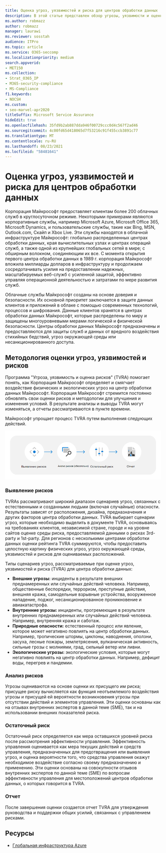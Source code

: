 ```yaml
---
title: Оценка угроз, уязвимостей и риска для центров обработки данных
description: В этой статье представлен обзор угрозы, уязвимости и оценки рисков центра обработки данных в Microsoft 365.
ms.author: robmazz
author: robmazz
manager: laurawi
ms.reviewer: sosstah
audience: ITPro
ms.topic: article
ms.service: O365-seccomp
ms.localizationpriority: medium
search.appverid:
- MET150
ms.collection:
- Strat_O365_IP
- M365-security-compliance
- MS-Compliance
f1.keywords:
- NOCSH
ms.custom:
- seo-marvel-apr2020
titleSuffix: Microsoft Service Assurance
hideEdit: true
ms.openlocfilehash: 35fd9b2ab887dda946f00729ccc0d4c567f2ad46
ms.sourcegitcommit: 4c00fd65d418065d7f53216c91f455ccb3891c77
ms.translationtype: MT
ms.contentlocale: ru-RU
ms.lasthandoff: 08/23/2021
ms.locfileid: "58481641"
---
```

# <a name="datacenter-threat-vulnerability-and-risk-assessment"></a>Оценка угроз, уязвимостей и риска для центров обработки данных

Корпорация Майкрософт предоставляет клиентам более 200 облачных служб в круглосуточном режиме. Некоторыми примерами являются корпоративные службы, например Microsoft Azure, Microsoft Office 365, Microsoft Dynamics, и пользовательские службы, такие как Bing, MSN, Outlook.com, Скайп и Xbox Live. Эти службы находятся в облачной инфраструктуре Майкрософт: глобально распределенных центрах обработки данных, края вычислительных узлах и центрах операций служб, а также одной из крупнейших глобальных сетей в мире; с обширным волокном, соединяющим их все. С момента открытия первого центра обработки данных в 1989 г. корпорация Майкрософт вложила миллиарды долларов в инфраструктуру и продолжаем сосредотачивать усилия на предоставлении надежных, масштабируемых веб-служб с усиленной защитой, эффективно управляя операционной деятельностью и затратами по мере развития служб.

Облачные службы Майкрософт созданы на основе доверия и безопасности. Их основной приоритет заключается в защите данных клиентов и приложений в облаке с помощью современных технологий, процессов и шифрования. Данные клиентов хранятся в центрах обработки данных Майкрософт, которые распределены по миру и защищены многоуровневыми мерами логической и физической безопасности. Центры обработки данных Майкрософт предназначены и предоставляются для защиты служб и данных от вредного воздействия стихийных бедствий, угроз окружающей среды или несанкционированного доступа.

## <a name="threat-vulnerability-and-risk-assessment-methodology"></a>Методология оценки угроз, уязвимостей и рисков

Программа "Угроза, уязвимость и оценка рисков" (TVRA) помогает понять, как Корпорация Майкрософт определяет и смягчает воздействие физических и экологических угроз на центр обработки данных Майкрософт. Корпорация Майкрософт стремится постоянно обновлять свои оценки рисков и методологии для улучшения и изменения условий. В результате анализы и выводы TVRA могут изменяться, а отчеты рассматриваются в пункте времени.

Майкрософт упрощает процесс TVRA путем выполнения следующих действий.

![Поток процессов TVRA](../media/assurance-tvra-flow.png)

### <a name="risk-identification"></a>Выявление рисков

TVRAs рассматривают широкий диапазон сценариев угроз, связанных с естественными и созданными людьми (включая случайные) опасности. Результаты зависят от расположения, дизайна, предназначения и других факторов центра обработки данных. TVRA выбирает сценарии угроз, которые необходимо выделить в документе TVRA, основываясь на требованиях клиентов, независимой стране, городе и на уровне сайтов оценке среды риска, предоставляемой данными о рисках 3rd-party и 1st-party. Для регионов с несколькими центрами обработки данных оценки рейтинга TVRA суммируются, чтобы предоставить целостную картину физических угроз, угроз окружающей среды, уязвимостей и рисков для оцениваемых расположений.

Типы сценариев угроз, рассматриваемые при оценке угроз, уязвимостей и риска (TVRA) для центра обработки данных:

- **Внешние угрозы:** инциденты в результате внешних преднамеренных или случайных действий человека. Например, общественные беспорядки, терроризм, преступные действия, внешняя кража, самодельные взрывные устройства, вооруженное нападение, поджог, несанкционированное проникновение и авиакатастрофа.
- **Внутренние угрозы:** инциденты, прогремеющие в результате внутренних преднамеренных или случайных действий человека. Например, внутренняя кража и саботаж.
- **Природные опасности:** естественный процесс или явление, которое может негативно повлиять на центр обработки данных. Например, тропические штормы, циклоны, наводнения, оползни, засуха, лесные пожары, землетрясения, вулканическая активность, сильные грозы с молниями, град, сильный ветер или ливни.
- **Экологические угрозы:** экологические условия, которые могут негативно повлиять на центр обработки данных. Например, дефицит воды, перегрев и пандемии.

### <a name="risk-analysis"></a>Анализ рисков

Угрозы оцениваются на основе оценки их присущего им риска; присущее риску вычисляется как функция неотъемлемого воздействия угрозы и присущей ей вероятности возникновения угрозы при отсутствии действий и элементов управления. Эти оценки основаны как на отзывах внутренних экспертов в данной теме (SME), так и на использовании внешних показателей риска.

### <a name="residual-risk"></a>Остаточный риск

Остаточный риск определяется как мера оставшихся уровней риска после рассмотрения эффективности управления. Эффективность управления оценивается как мера текущих действий и средств управления, предназначенных для предотвращения или выявления угроз, и оценка вероятности того, что средства управления окажут необходимое воздействие согласно своему предназначению и применению. Эти оценки основаны на совокупности отзывов внутренних экспертов по данной теме (SME) по вопросам эффективности управления для местоположений центров обработки данных, о которых говорится в TVRA.

### <a name="report"></a>Отчет

После завершения оценки создается отчет TVRA для утверждения руководства и поддержки общих усилий, связанных с управлением рисками.

## <a name="resources"></a>Ресурсы

- [Глобальная инфраструктура Azure](https://www.microsoft.com/datacenters)
